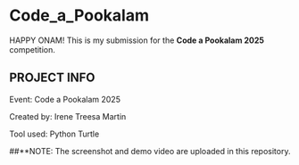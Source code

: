 # Code_a_Pookalam
HAPPY ONAM! This is my submission for the **Code a Pookalam 2025** competition.

## PROJECT INFO

Event: Code a Pookalam 2025

Created by: Irene Treesa Martin

Tool used: Python Turtle

##**NOTE: The screenshot and demo video are uploaded in this repository.
